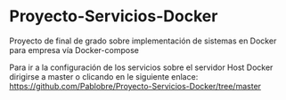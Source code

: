 # Proyecto-Servicios-Docker
Proyecto de final de grado sobre implementación de sistemas en Docker para empresa vía Docker-compose

Para ir a la configuración de los servicios sobre el servidor Host Docker dirigirse a master o clicando en le siguiente enlace: https://github.com/Pablobre/Proyecto-Servicios-Docker/tree/master
